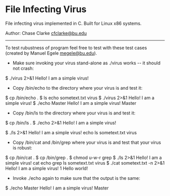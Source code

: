# File Infecting Virus
File infecting virus implemented in C. Built for Linux x86 systems.

Author: Chase Clarke cfclarke@bu.edu


- - - -

To test rubustness of program feel free to test with these test cases 
(created by Manuel Egele megele@bu.edu).



* Make sure invoking your virus stand-alone as ./virus works -- it should not
crash:

$ ./virus 2>&1
Hello! I am a simple virus!

* Copy /bin/echo to the directory where your virus is and test it:

$ cp /bin/echo .
$ ls
echo  sometext.txt  virus
$ ./virus 2>&1
Hello! I am a simple virus!
$ ./echo Master
Hello! I am a simple virus!
Master

* Copy /bin/ls to the directory where your virus is and test it:

$ cp /bin/ls .
$ ./echo 2>&1
Hello! I am a simple virus!

$ ./ls 2>&1
Hello! I am a simple virus!
echo  ls  sometext.txt  virus

* Copy /bin/cat and /bin/grep where your virus is and test that your virus is
robust:

$ cp /bin/cat .
$ cp /bin/grep .
$ chmod u-w-r grep
$ ./ls 2>&1
Hello! I am a simple virus!
cat  echo  grep  ls  sometext.txt  virus
$ ./cat sometext.txt -n 2>&1
Hello! I am a simple virus!
     1  Hello world!

* Invoke ./echo again to make sure that the output is the same:

$ ./echo Master
Hello! I am a simple virus!
Master
